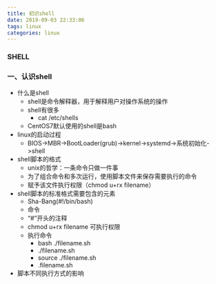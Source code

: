 ```yaml
---
title: 初识shell
date: 2019-09-03 22:33:06
tags: linux
categories: linux
---
```


### SHELL

### 一、认识shell

- 什么是shell
  - shell是命令解释器，用于解释用户对操作系统的操作
  - shell有很多
    - cat /etc/shells
  - CentOS7默认使用的shell是bash
- linux的启动过程
  - BIOS->MBR->BootLoader(grub)->kernel->systemd->系统初始化->shell
- shell脚本的格式
  - unix的哲学：一条命令只做一件事
  - 为了组合命令和多次运行，使用脚本文件来保存需要执行的命令
  - 赋予该文件执行权限（chmod u+rx filename）
- shell脚本的标准格式需要包含的元素
  - Sha-Bang(#!/bin/bash)
  - 命令
  - “#”开头的注释
  - chmod u+rx filename 可执行权限
  - 执行命令
    - bash ./filename.sh
    - ./filename.sh
    - source ./filename.sh
    - .filename.sh
- 脚本不同执行方式的影响